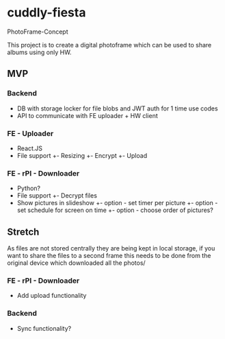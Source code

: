 # cuddly-fiesta
PhotoFrame-Concept

This project is to create a digital photoframe which can be used to share albums using only HW.

## MVP ##

### Backend ###
- DB with storage locker for file blobs and JWT auth for 1 time use codes
- API to communicate with FE uploader + HW client

### FE - Uploader ###
- React.JS
- File support
+- Resizing
+- Encrypt
+- Upload

### FE - rPI - Downloader ###
- Python?
- File support
+- Decrypt files
- Show pictures in slideshow
+- option - set timer per picture
+- option - set schedule for screen on time
+- option - choose order of pictures?

## Stretch

As files are not stored centrally they are being kept in local storage, if you want to share the files to a second frame this needs to be done from the original device which downloaded all the photos/ 

### FE - rPI - Downloader ###
- Add upload functionality

### Backend ###
- Sync functionality?

